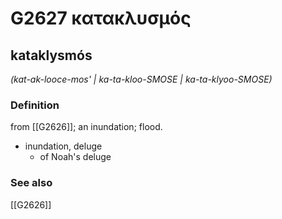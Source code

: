 # G2627 κατακλυσμός

## kataklysmós

_(kat-ak-looce-mos' | ka-ta-kloo-SMOSE | ka-ta-klyoo-SMOSE)_

### Definition

from [[G2626]]; an inundation; flood.

- inundation, deluge
  - of Noah's deluge

### See also

[[G2626]]

